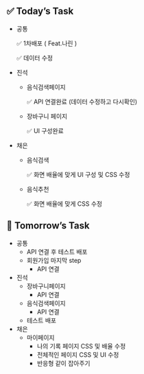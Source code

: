 ## ✅ Today’s Task

- 공통

  ✅ 1차배포 ( Feat.나린 )

  ✅ 데이터 수정

- 진석

  - 음식검색페이지

    ✅ API 연결완료 (데이터 수정하고 다시확인)

  - 장바구니 페이지

    ✅ UI 구성완료

- 채은

  - 음식검색

    ✅ 화면 배율에 맞게 UI 구성 및 CSS 수정

  - 음식추천

    ✅ 화면 배율에 맞게 CSS 수정

## 🍅 Tomorrow’s Task

- 공통
  - API 연결 후 테스트 배포
  - 회원가입 마지막 step
    - API 연결
- 진석
  - 장바구니페이지
    - API 연결
  - 음식검색페이지
    - API 연결
  - 테스트 배포
- 채은
  - 마이페이지
    - 나의 기록 페이지 CSS 및 배율 수정
    - 전체적인 페이지 CSS 및 UI 수정
    - 반응형 같이 잡아주기
